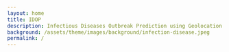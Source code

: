 ```yaml
---
layout: home
title: IDOP
description: Infectious Diseases Outbreak Prediction using Geolocation Data with Machine Learning
background: /assets/theme/images/background/infection-disease.jpeg
permalink: /
---
```


